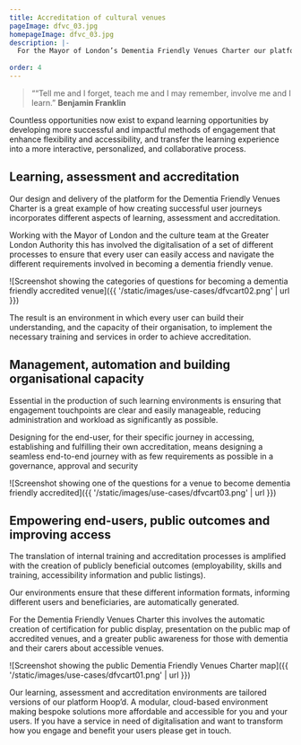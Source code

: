 ```yaml
---
title: Accreditation of cultural venues
pageImage: dfvc_03.jpg
homepageImage: dfvc_03.jpg
description: |-
  For the Mayor of London’s Dementia Friendly Venues Charter our platform Hoop'd delivers a self-service platform for venues and organisations to achieve accreditation and a secure environment for the Greater London Authority to administrate the charter.
 
order: 4
---
```




> ““Tell me and I forget, teach me and I may remember, involve me and I learn.”
> **Benjamin Franklin**

Countless opportunities now exist to expand learning opportunities by developing more successful and impactful methods of engagement that enhance flexibility and accessibility, and transfer the learning experience into a more interactive, personalized, and collaborative process. 

Learning, assessment and accreditation
-----------------------------------------------------------------------------------------------------

Our design and delivery of the platform for the Dementia Friendly Venues Charter is a great example of how creating successful user journeys incorporates different aspects of learning, assessment and accreditation. 

Working with the Mayor of London and the culture team at the Greater London Authority this has involved the digitalisation of a set of different processes to ensure that every user can easily access and navigate the different requirements involved in becoming a dementia friendly venue. 

![Screenshot showing the categories of questions for becoming a dementia friendly accredited venue]({{ '/static/images/use-cases/dfvcart02.png' | url }})

The result is an environment in which every user can build their understanding, and the capacity of their organisation, to implement the necessary training and services in order to achieve accreditation. 

Management, automation and building organisational capacity 
-----------------------------------------------------------------------------------------------------

Essential in the production of such learning environments is ensuring that engagement touchpoints are clear and easily manageable, reducing administration and workload as significantly as possible. 

Designing for the end-user, for their specific journey in accessing, establishing and fulfilling their own accreditation, means designing a seamless end-to-end journey with as few requirements as possible in a governance, approval and security

![Screenshot showing one of the questions for a venue to become dementia friendly accredited]({{ '/static/images/use-cases/dfvcart03.png' | url }})

Empowering end-users, public outcomes and improving access
-----------------------------------------------------------------------------------------------------

The translation of internal training and accreditation processes is amplified with the creation of publicly beneficial outcomes (employability, skills and training, accessibility information and public listings). 

Our environments ensure that these different information formats, informing different users and beneficiaries, are automatically generated. 

For the Dementia Friendly Venues Charter this involves the automatic creation of certification for public display, presentation on the public map of accredited venues, and a greater public awareness for those with dementia and their carers about accessible venues.  

![Screenshot showing the public Dementia Friendly Venues Charter map]({{ '/static/images/use-cases/dfvcart01.png' | url }})

Our learning, assessment and accreditation environments are tailored versions of our platform Hoop’d. A modular, cloud-based environment making bespoke solutions more affordable and accessible for you and your users. If you have a service in need of digitalisation and want to transform how you engage and benefit your users please get in touch.  

